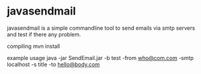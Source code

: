 javasendmail
============

javasendmail is a simple commandline tool to send emails via smtp servers and test if there any problem.

compiling 
mvn install

example usage
java -jar SendEmail.jar -b test -from who@com.com -smtp localhost -s title -to hello@body.com